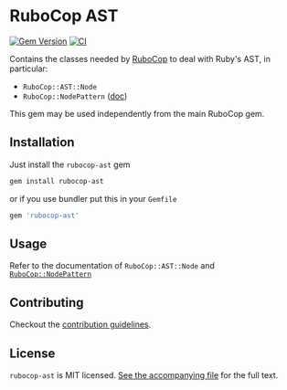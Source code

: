 # RuboCop AST

[![Gem Version](https://badge.fury.io/rb/rubocop-ast.svg)](https://badge.fury.io/rb/rubocop-ast)
[![CI](https://github.com/rubocop-hq/rubocop-ast/workflows/CI/badge.svg)](https://github.com/rubocop-hq/rubocop-ast/actions?query=workflow%3ACI)

Contains the classes needed by [RuboCop](https://github.com/rubocop-hq/rubocop) to deal with Ruby's AST, in particular:
* `RuboCop::AST::Node`
* `RuboCop::NodePattern` ([doc](manual/node_pattern.md))

This gem may be used independently from the main RuboCop gem.

## Installation

Just install the `rubocop-ast` gem

```sh
gem install rubocop-ast
```

or if you use bundler put this in your `Gemfile`

```ruby
gem 'rubocop-ast'
```

## Usage

Refer to the documentation of `RuboCop::AST::Node` and [`RuboCop::NodePattern`](manual/node_pattern.md)

## Contributing

Checkout the [contribution guidelines](CONTRIBUTING.md).

## License

`rubocop-ast` is MIT licensed. [See the accompanying file](LICENSE.txt) for
the full text.
